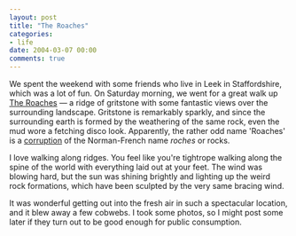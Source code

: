 ```yaml
---
layout: post
title: "The Roaches"
categories:
- life
date: 2004-03-07 00:00
comments: true
---
```


<p>We spent the weekend with some friends who live in Leek in Staffordshire, which was a lot of fun. On Saturday morning, we went for a great walk up <a href="http://www.walkingbritain.co.uk/walks/walks6/w288.shtml" title="Walks on the Roaches and Hen Cloud">The Roaches</a> &mdash; a ridge of gritstone with some fantastic views over the surrounding landscape. Gritstone is remarkably sparkly, and since the surrounding earth is formed by the weathering of the same rock, even the mud wore a fetching disco look. Apparently, the rather odd name 'Roaches' is a <a href="http://travel.guardian.co.uk/countries/story/0,7451,424326,00.html" title="Guardian article on the Staffordshire moors">corruption</a> of the Norman-French name <em>roches</em> or rocks.</p>

<p>I love walking along ridges. You feel like you're tightrope walking along the spine of the world with everything laid out at your feet. The wind was blowing hard, but the sun was shining brightly and lighting up the weird rock formations, which have been sculpted by the very same bracing wind.</p>

<p>It was wonderful getting out into the fresh air in such a spectacular location, and it blew away a few cobwebs. I took some photos, so I might post some later if they turn out to be good enough for public consumption.</p>


